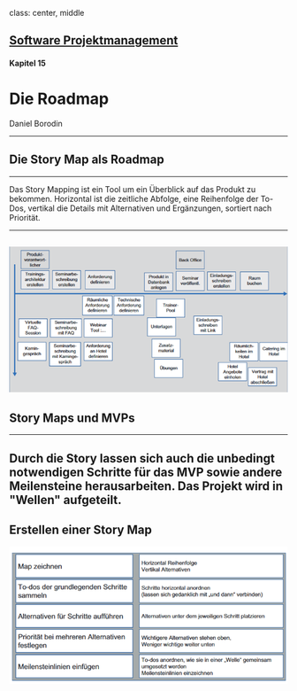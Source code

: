 class: center, middle

## [Software Projektmanagement](index.html)

#### Kapitel 15

# Die Roadmap

Daniel Borodin

---
## Die Story Map als Roadmap
***
Das Story Mapping ist ein Tool um ein Überblick auf das Produkt zu bekommen. Horizontal ist die zeitliche Abfolge, eine Reihenfolge der To-Dos, vertikal die Details mit Alternativen und Ergänzungen, sortiert nach Priorität.

---
![:scale 100%](media\kapitel15\Storymap.png)
---
## Story Maps und MVPs
***
Durch die Story lassen sich auch die unbedingt notwendigen Schritte für das MVP sowie andere Meilensteine herausarbeiten. Das Projekt wird in "Wellen" aufgeteilt.
---
## Erstellen einer Story Map
![:scale 100%](media\kapitel15\Erstellen.png)